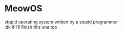 # MeowOS
stupid operating system written by a stupid programmer <br>
idk if i'll finish this one too
